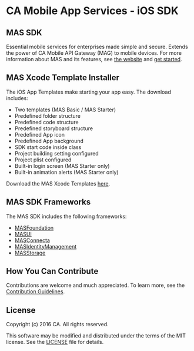 # CA Mobile App Services - iOS SDK

## MAS SDK
Essential mobile services for enterprises made simple and secure. Extends the power of CA Mobile API Gateway (MAG) to mobile devices.
For more information about MAS and its features, see [the website][mas.ca.com] and [get started][get-started].

## MAS Xcode Template Installer

The iOS App Templates make starting your app easy. The download includes:

* Two templates (MAS Basic / MAS Starter)
* Predefined folder structure
* Predefined code structure
* Predefined storyboard structure
* Predefined App icon
* Predefined App background
* SDK start code inside class
* Project building setting configured
* Project plist configured
* Built-in login screen (MAS Starter only)
* Built-in animation alerts (MAS Starter only)

Download the MAS Xcode Templates [here][templates].

## MAS SDK Frameworks

The MAS SDK includes the following frameworks:

- [MASFoundation][MASFoundation]
- [MASUI][MASUI]
- [MASConnecta][MASConnecta]
- [MASIdentityManagement][MASIdentityManagement]
- [MASStorage][MASStorage]


## How You Can Contribute

Contributions are welcome and much appreciated. To learn more, see the [Contribution Guidelines][contributing].


## License

Copyright (c) 2016 CA. All rights reserved.

This software may be modified and distributed under the terms
of the MIT license. See the [LICENSE][license-link] file for details.


 [mas.ca.com]: http://mas.ca.com/
 [get-started]: http://mas.ca.com/get-started
 [docs]: http://mas.ca.com/docs/
 [blog]: http://mas.ca.com/blog/

 [MASFoundation]: https://github.com/CAAPIM/iOS-MAS-Foundation
 [MASUI]: https://github.com/CAAPIM/iOS-MAS-UI
 [MASStorage]: https://github.com/CAAPIM/iOS-MAS-Storage
 [MASConnecta]: https://github.com/CAAPIM/iOS-MAS-Connecta
 [MASIdentityManagement]: https://github.com/CAAPIM/iOS-MAS-IdentityManagement
 [releases]: https://github.com/CAAPIM/iOS-MASFoundation/releases
 [contributing]: /CONTRIBUTING.md
 [license-link]: /LICENSE
 [templates]: https://github.com/CAAPIM/iOS-MAS-SDK/blob/develop/TemplateInstaller/MobileSDK.dmg?raw=true


